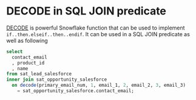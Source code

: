 # DECODE in SQL JOIN predicate
[DECODE](decode.md) is powerful Snowflake function that can be used to implement `if..then.elseif..then..endif`. It can be used in a SQL JOIN predicate as well as following

```sql
select 
  contact_email
  , product_id
  , name
from sat_lead_salesforce
inner join sat_opportunity_salesforce 
  on decode(primary_email_num, 1, email_1, 2, email_2, 3, email_3) 
    = sat_opportunity_salesforce.contact_email;
```

